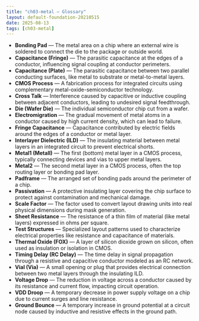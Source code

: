 ```yaml
---
title: "ch03-metal — Glossary"
layout: default-foundation-20210515
date: 2025-08-13
tags: [ch03-metal]
---
```


- **Bonding Pad** — The metal area on a chip where an external wire is soldered to connect the die to the package or outside world.  
- **Capacitance (Fringe)** — The parasitic capacitance at the edges of a conductor, influencing signal coupling at conductor perimeters.  
- **Capacitance (Plate)** — The parasitic capacitance between two parallel conducting surfaces, like metal to substrate or metal-to-metal layers.  
- **CMOS Process** — A fabrication process for integrated circuits using complementary metal-oxide-semiconductor technology.  
- **Cross Talk** — Interference caused by capacitive or inductive coupling between adjacent conductors, leading to undesired signal feedthrough.  
- **Die (Wafer Die)** — The individual semiconductor chip cut from a wafer.  
- **Electromigration** — The gradual movement of metal atoms in a conductor caused by high current density, which can lead to failure.  
- **Fringe Capacitance** — Capacitance contributed by electric fields around the edges of a conductor or metal layer.  
- **Interlayer Dielectric (ILD)** — The insulating material between metal layers in an integrated circuit to prevent electrical shorts.  
- **Metal1 (Metall)** — The first (bottom) metal layer in a CMOS process, typically connecting devices and vias to upper metal layers.  
- **Metal2** — The second metal layer in a CMOS process, often the top routing layer or bonding pad layer.  
- **Padframe** — The arranged set of bonding pads around the perimeter of a chip.  
- **Passivation** — A protective insulating layer covering the chip surface to protect against contamination and mechanical damage.  
- **Scale Factor** — The factor used to convert layout drawing units into real physical dimensions during mask generation.  
- **Sheet Resistance** — The resistance of a thin film of material (like metal layers) expressed in ohms per square.  
- **Test Structures** — Specialized layout patterns used to characterize electrical properties like resistance and capacitance of materials.  
- **Thermal Oxide (FOX)** — A layer of silicon dioxide grown on silicon, often used as insulation or isolation in CMOS.  
- **Timing Delay (RC Delay)** — The time delay in signal propagation through a resistive and capacitive conductor modeled as an RC network.  
- **Vial (Via)** — A small opening or plug that provides electrical connection between two metal layers through the insulating ILD.  
- **Voltage Drop** — The reduction in voltage across a conductor caused by its resistance and current flow, impacting circuit operation.  
- **VDD Droop** — A temporary decrease in power supply voltage on a chip due to current surges and line resistance.  
- **Ground Bounce** — A temporary increase in ground potential at a circuit node caused by inductive and resistive effects in the ground path.
